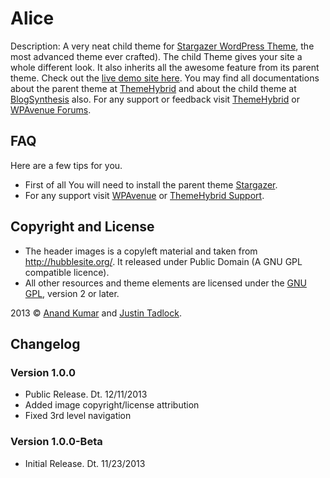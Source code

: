 # Alice

Description: A very neat child theme for [Stargazer WordPress Theme](http://themehybrid.com/themes/stargazer), the most advanced theme ever crafted). The child Theme gives your site a whole different look. It also inherits all the awesome feature from its parent theme. Check out the [live demo site here](http://bit.ly/alice-demo). You may find all documentations about the parent theme at [ThemeHybrid](http://themehybrid.com/) and about the child theme at [BlogSynthesis](http://www.blogsynthesis.com/themes/alice/) also. For any support or feedback visit [ThemeHybrid](http://themehybrid.com/themes/alice) or [WPAvenue Forums](http://www.wpavenue.com/help/).

## FAQ

Here are a few tips for you.
* First of all You will need to install the parent theme [Stargazer](http://themehybrid.com/themes/stargazer).
* For any support visit [WPAvenue](http://www.wpavenue.com) or [ThemeHybrid Support](http://themehybrid.com/support).

## Copyright and License
* The header images is a copyleft material and taken from http://hubblesite.org/. It released under Public Domain (A GNU GPL compatible licence).
* All other resources and theme elements are licensed under the [GNU GPL](http://www.gnu.org/licenses/old-licenses/gpl-2.0.html), version 2 or later.

2013 &copy; [Anand Kumar](http://www.blogsynthesis.com) and [Justin Tadlock](http://justintadlock.com).

## Changelog

### Version 1.0.0

* Public Release. Dt. 12/11/2013
* Added image copyright/license attribution
* Fixed 3rd level navigation

### Version 1.0.0-Beta

* Initial Release. Dt. 11/23/2013
